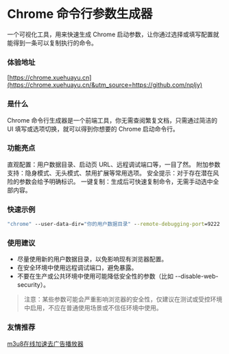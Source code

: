 # Chrome 命令行参数生成器
一个可视化工具，用来快速生成 Chrome 启动参数，让你通过选择或填写配置就能得到一条可以复制执行的命令。

### 体验地址

[https://chrome.xuehuayu.cn](https://chrome.xuehuayu.cn/&utm_source=https://github.com/npljy)

### 是什么

Chrome 命令行生成器是一个前端工具，你无需查阅繁复文档，只需通过简洁的 UI 填写或选项切换，就可以得到你想要的 Chrome 启动命令行。

### 功能亮点

直观配置：用户数据目录、启动页 URL、远程调试端口等，一目了然。
附加参数支持：隐身模式、无头模式、禁用扩展等常用选项。
安全提示：对于存在潜在风险的参数会给予明确标识。
一键复制：生成后可快速复制命令，无需手动选中全部内容。

### 快速示例

```cmd
"chrome" --user-data-dir="你的用户数据目录" --remote-debugging-port=9222 --incognito --disable-extensions "https://www.example.com"
```
      
### 使用建议

* 尽量使用新的用户数据目录，以免影响现有浏览器配置。
* 在安全环境中使用远程调试端口，避免暴露。
* 不要在生产或公共环境中使用可能降低安全性的参数（比如 --disable-web-security）。

> 注意：某些参数可能会严重影响浏览器的安全性，仅建议在测试或受控环境中启用，不应在普通使用场景或不信任环境中使用。

### 友情推荐

[m3u8在线加速去广告播放器](https://www.xuehuayu.cn/article/c3fcb716)
